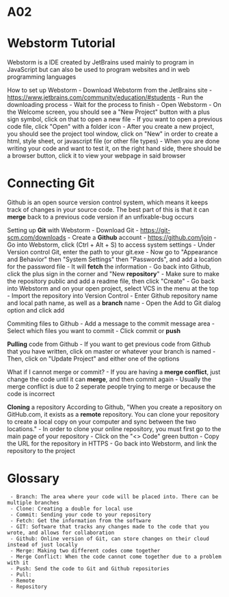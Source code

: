 # A02

# Webstorm Tutorial
Webstorm is a IDE created by JetBrains used mainly to program in JavaScript but can also be used to program websites and in web programming languages

How to set up Webstorm
     - Download Webstorm from the JetBrains site
        - https://www.jetbrains.com/community/education/#students 
     - Run the downloading process
     - Wait for the process to finish
     - Open Webstorm
     - On the Welcome screen, you should see a "New Project" button with a plus sign symbol, click on that to open a new file
        - If you want to open a previous code file, click "Open" with a folder icon
     - After you create a new project, you should see the project tool window, click on "New" in order to create a html, style sheet, or javascript file (or other file types)
     - When you are done writing your code and want to test it, on the right hand side, there should be a browser button, click it to view your webpage in said browser

# Connecting Git
Github is an open source version control system, which means it keeps track of changes in your source code. The best part of this is that it can **merge** back to a previous code version if an unfixable-bug occurs

Setting up **Git** with Webstorm
     - Download Git
       - https://git-scm.com/downloads
     - Create a **Github** account
       - https://github.com/join
     - Go into Webstorm, click (Ctrl + Alt + S) to access system settings
     - Under Version control Git, enter the path to your git.exe
     - Now go to "Appearance and Behavior" then "System Settings" then "Passwords", and add a location for the password file
        - It will **fetch** the information
     - Go back into Github, click the plus sign in the corner and "New **repository**"
       - Make sure to make the repository public and add a readme file, then click "Create"
     - Go back into Webstorm and on your open project, select VCS in the menu at the top
     - Import the repository into Version Control 
     - Enter Github repository name and local path name, as well as a **branch** name 
     - Open the Add to Git dialog option and click add
     
Commiting files to Github
     - Add a message to the commit message area
     - Select which files you want to commit
     - Click commit or **push**

**Pulling** code from Github
     - If you want to get previous code from Github that you have written, click on master or whatever your branch is named
     - Then, click on "Update Project" and either one of the options
     

What if I cannot merge or commit?
     - If you are having a **merge conflict**, just change the code until it can **merge**, and then commit again
     - Usually the merge conflict is due to 2 seperate people trying to merge or because the code is incorrect

**Cloning** a repository
According to Github, "When you create a repository on GitHub.com, it exists as a **remote** repository. You can clone your repository to create a local copy on your computer and sync between the two locations."
     - In order to clone your online repository, you must first go to the main page of your repository
     - Click on the "<> Code" green button
     - Copy the URL for the repository in HTTPS
     - Go back into Webstorm, and link the repository to the project

# Glossary 
     - Branch: The area where your code will be placed into. There can be multiple branches
     - Clone: Creating a double for local use
     - Commit: Sending your code to your repository
     - Fetch: Get the information from the software
     - GIT: Software that tracks any changes made to the code that you wrote, and allows for collaboration
     - Github: Online version of Git, can store changes on their cloud instead of just locally
     - Merge: Making two different codes come together
     - Merge Conflict: When the code cannot come together due to a problem with it
     - Push: Send the code to Git and Github repositories
     - Pull: 
     - Remote
     - Repository
